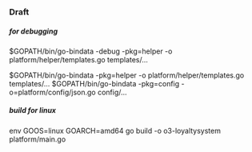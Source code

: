### Draft
##### for debugging
$GOPATH/bin/go-bindata -debug -pkg=helper -o platform/helper/templates.go templates/...

$GOPATH/bin/go-bindata -pkg=helper -o platform/helper/templates.go templates/...
$GOPATH/bin/go-bindata -pkg=config -o=platform/config/json.go config/...


##### build for linux
env GOOS=linux GOARCH=amd64 go build -o o3-loyaltysystem platform/main.go